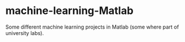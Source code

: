 # machine-learning-Matlab
Some different machine learning projects in Matlab (some where part of university labs).
